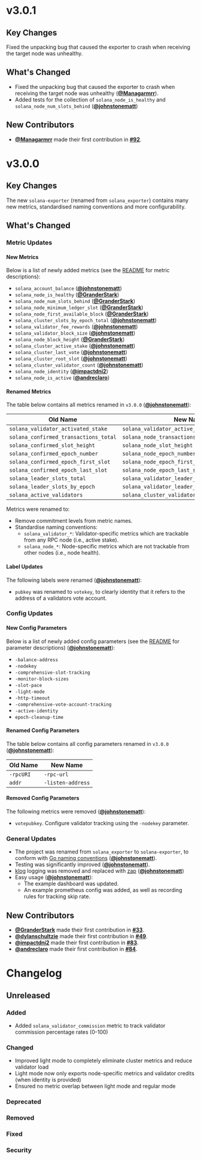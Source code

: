 # v3.0.1

## Key Changes

Fixed the unpacking bug that caused the exporter to crash when receiving the target node was unhealthy.

## What's Changed

* Fixed the unpacking bug that caused the exporter to crash when receiving the target node was unhealthy (**[@Managarmrr](https://github.com/Managarmrr)**).
* Added tests for the collection of `solana_node_is_healthy` and `solana_node_num_slots_behind` (**[@johnstonematt](https://github.com/johnstonematt)**)

## New Contributors

* **[@Managarmrr](https://github.com/Managarmrr)** made their first contribution in **[#92](https://github.com/asymmetric-research/solana-exporter/pull/92)**.

# v3.0.0

## Key Changes

The new `solana-exporter` (renamed from `solana_exporter`) contains many new metrics, standardised naming conventions 
and more configurability.

## What's Changed
### Metric Updates
#### New Metrics

Below is a list of newly added metrics (see the [README](README.md) 
for metric descriptions):

* `solana_account_balance` (**[@johnstonematt](https://github.com/johnstonematt)**)
* `solana_node_is_healthy` (**[@GranderStark](https://github.com/GranderStark)**)
* `solana_node_num_slots_behind` (**[@GranderStark](https://github.com/GranderStark)**)
* `solana_node_minimum_ledger_slot` (**[@GranderStark](https://github.com/GranderStark)**)
* `solana_node_first_available_block` (**[@GranderStark](https://github.com/GranderStark)**)
* `solana_cluster_slots_by_epoch_total` (**[@johnstonematt](https://github.com/johnstonematt)**) 
* `solana_validator_fee_rewards` (**[@johnstonematt](https://github.com/johnstonematt)**)
* `solana_validator_block_size` (**[@johnstonematt](https://github.com/johnstonematt)**)
* `solana_node_block_height` (**[@GranderStark](https://github.com/GranderStark)**)
* `solana_cluster_active_stake` (**[@johnstonematt](https://github.com/johnstonematt)**)
* `solana_cluster_last_vote` (**[@johnstonematt](https://github.com/johnstonematt)**)
* `solana_cluster_root_slot` (**[@johnstonematt](https://github.com/johnstonematt)**)
* `solana_cluster_validator_count` (**[@johnstonematt](https://github.com/johnstonematt)**)
* `solana_node_identity` (**[@impactdni2](https://github.com/impactdni2)**)
* `solana_node_is_active` (**[@andreclaro](https://github.com/andreclaro)**)

#### Renamed Metrics

The table below contains all metrics renamed in `v3.0.0` (**[@johnstonematt](https://github.com/johnstonematt)**):

| Old Name                              | New Name                                       |
|---------------------------------------|------------------------------------------------|
| `solana_validator_activated_stake`    | `solana_validator_active_stake`                |
| `solana_confirmed_transactions_total` | `solana_node_transactions_total`               |
| `solana_confirmed_slot_height`        | `solana_node_slot_height`                      |
| `solana_confirmed_epoch_number`       | `solana_node_epoch_number`                     |
| `solana_confirmed_epoch_first_slot`   | `solana_node_epoch_first_slot`                 |
| `solana_confirmed_epoch_last_slot`    | `solana_node_epoch_last_slot`                  |
| `solana_leader_slots_total`           | `solana_validator_leader_slots_total`          |
| `solana_leader_slots_by_epoch`        | `solana_validator_leader_slots_by_epoch_total` |
| `solana_active_validators`            | `solana_cluster_validator_count`               |

Metrics were renamed to:
* Remove commitment levels from metric names.
* Standardise naming conventions:
  * `solana_validator_*`: Validator-specific metrics which are trackable from any RPC node (i.e., active stake).
  * `solana_node_*`: Node-specific metrics which are not trackable from other nodes (i.e., node health).

#### Label Updates

The following labels were renamed (**[@johnstonematt](https://github.com/johnstonematt)**):
 * `pubkey` was renamed to `votekey`, to clearly identity that it refers to the address of a validators vote account.

### Config Updates
#### New Config Parameters

Below is a list of newly added config parameters (see the [README](README.md) 
for parameter descriptions) (**[@johnstonematt](https://github.com/johnstonematt)**):

 * `-balance-address`
 * `-nodekey`
 * `-comprehensive-slot-tracking`
 * `-monitor-block-sizes`
 * `-slot-pace`
 * `-light-mode`
 * `-http-timeout`
 * `-comprehensive-vote-account-tracking`
 * `-active-identity`
 * `epoch-cleanup-time`

#### Renamed Config Parameters

The table below contains all config parameters renamed in `v3.0.0` (**[@johnstonematt](https://github.com/johnstonematt)**):

| Old Name                            | New Name          |
|-------------------------------------|-------------------|
| `-rpcURI`                           | `-rpc-url`        |
| `addr`                              | `-listen-address` |

#### Removed Config Parameters

The following metrics were removed (**[@johnstonematt](https://github.com/johnstonematt)**):

 * `votepubkey`. Configure validator tracking using the `-nodekey` parameter.

### General Updates

* The project was renamed from `solana_exporter` to `solana-exporter`, to conform with 
[Go naming conventions](https://github.com/unknwon/go-code-convention/blob/main/en-US.md) (**[@johnstonematt](https://github.com/johnstonematt)**).
* Testing was significantly improved (**[@johnstonematt](https://github.com/johnstonematt)**).
* [klog](https://github.com/kubernetes/klog) logging was removed and replaced with [zap](https://github.com/uber-go/zap)
  (**[@johnstonematt](https://github.com/johnstonematt)**)
* Easy usage (**[@johnstonematt](https://github.com/johnstonematt)**):
  * The example dashboard was updated.
  * An example prometheus config was added, as well as recording rules for tracking skip rate.

## New Contributors

* **[@GranderStark](https://github.com/GranderStark)** made their first contribution in **[#33](https://github.com/asymmetric-research/solana-exporter/pull/33)**.
* **[@dylanschultzie](https://github.com/dylanschultzie)** made their first contribution in **[#49](https://github.com/asymmetric-research/solana-exporter/pull/49)**.
* **[@impactdni2](https://github.com/impactdni2)** made their first contribution in **[#83](https://github.com/asymmetric-research/solana-exporter/pull/83)**.
* **[@andreclaro](https://github.com/andreclaro)** made their first contribution in **[#84](https://github.com/asymmetric-research/solana-exporter/pull/84)**.

# Changelog

## Unreleased

### Added

* Added `solana_validator_commission` metric to track validator commission percentage rates (0-100)

### Changed

* Improved light mode to completely eliminate cluster metrics and reduce validator load
* Light mode now only exports node-specific metrics and validator credits (when identity is provided)
* Ensured no metric overlap between light mode and regular mode

### Deprecated

### Removed

### Fixed

### Security

